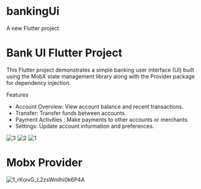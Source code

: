 # bankingUi

A new Flutter project

# Bank UI Flutter Project
This Flutter project demonstrates a simple banking user interface (UI) built using the MobX state management library along with the Provider package for dependency injection.

Features
- Account Overview: View account balance and recent transactions.
- Transfer: Transfer funds between accounts.
- Payment Activities : Make payments to other accounts or merchants.
- Settings: Update account information and preferences.




![3](https://github.com/Emiryungul/bankUi_Dart/assets/139579385/159192d1-0dd6-41e8-971c-16ea8493aa01)
![2](https://github.com/Emiryungul/bankUi_Dart/assets/139579385/771e61e1-beb5-4f95-ac15-83fe638eaf54)
![1](https://github.com/Emiryungul/bankUi_Dart/assets/139579385/83eb7167-f971-4b05-bea5-76429667c37d)
# Mobx Provider


![1_rKoivG_L2zsWmIhi0k6P4A](https://github.com/Emiryungul/bankUi_Dart/assets/139579385/84966b5f-0d57-4ef5-9ff1-5a50cd6a798c)
